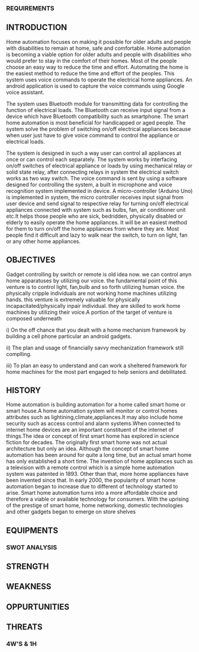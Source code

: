 ### REQUIREMENTS

## INTRODUCTION

Home automation focuses on making it possible for older adults and people with disabilities to remain at home, safe and comfortable. Home automation is becoming a viable option for older adults and people with disabilities who would prefer to stay in the comfort of their homes. Most of the people choose an easy way to reduce the time and effort. Automating the home is the easiest method to reduce the time and effort of the peoples. This system uses voice commands to operate the electrical home appliances. An android application is used to capture the voice commands using Google voice assistant.

The system uses Bluetooth module for transmitting data for controlling the function of electrical loads. The Bluetooth can receive input signal from a device which have Bluetooth compatibility such as smartphone. The smart home automation is most beneficial for handicapped or aged people. The system solve the problem of switching on/off electrical appliances because when user just have to give voice command to control the appliance or electrical loads.

The system is designed in such a way user can control all appliances at once or can control each separately. The system works by interfacing on/off switches of electrical appliance or loads by using mechanical relay or solid state relay, after connecting relays in system the electrical switch works as two way switch. The voice command is sent by using a software designed for controlling the system, a built in microphone and voice recognition system implemented in device. A micro-controller (Arduino Uno) is implemented in system, the micro controller receives input signal from user device and send signal to respective relay for turning on/off electrical appliances connected with system such as bulbs, fan, air conditioner unit etc.It helps those people who are sick, bedridden, physically disabled or elderly to easily operate the home appliances. It will be an easiest method for them to turn on/off the home appliances from where they are. Most people find it difficult and lazy to walk near the switch, to turn on light, fan or any other home appliances. 

## OBJECTIVES
 
 Gadget controlling by switch or remote is old idea now. we can control anyn home apparatuses by utilizing our voice. the fundamental point of this venture is to control light, fan,bulb and so forth utilizing human voice. the physically cripple individuals are not working home machines utilizing hands. this venture is extremely valuable for physically incapacitated/physically inpair individual. they are skilled to work home machines by utilizing their voice.A portion of the target of venture is composed underneath
 
  i) On the off chance that you dealt with a home mechanism framework by building a cell phone particular an android gadgets.
  
  ii) The plan and usage of financially savvy mechanization framework still complling.
  
  iii) To plan an easy to understand and can work a sheltered framework for home machines for the most part engaged to help seniors and debilitated.

## HISTORY

Home automation is building automation for a home called smart home or smart house.A home automation system will monitor or control homes attributes such as lightining,climate,appliances.It may also include home security such as access control and alarm systems.When connected to internet home devices are an important constituent of the internet of things.The idea or concept of first smart home has explored in science fiction for decades. The originally first smart home was not actual architecture but only an idea. Although the concept of smart home automation has been around for quite a long time, but an actual smart home has only established a short time. The invention of home appliances such as a television with a remote control which is a simple home automation system was patented in 1893. Other than that, more home appliances have been invented since that. In early 2000, the popularity of smart home automation began to increase due to different of technology started to arise. Smart home automation turns into a more affordable choice and therefore a viable or available technology for consumers. With the uprising of the prestige of smart home, home networking, domestic technologies and other gadgets began to emerge on store shelves

## EQUIPMENTS





### SWOT ANALYSIS

## STRENGTH







## WEAKNESS






## OPPURTUNITIES






## THREATS






### 4W'S & 1H













